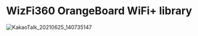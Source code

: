 # WizFi360 OrangeBoard WiFi+ library

![KakaoTalk_20210625_140735147](https://user-images.githubusercontent.com/17976284/123372652-eeb0d180-d5be-11eb-8b8d-ab1fcf3764d4.png)


